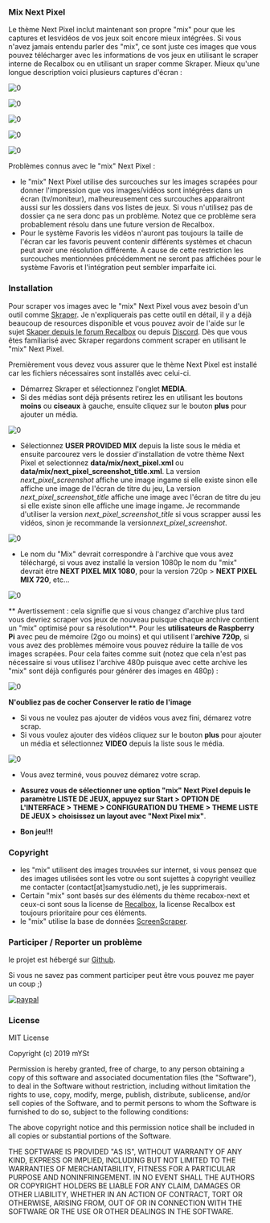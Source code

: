 ### Mix Next Pixel
Le thème Next Pixel inclut maintenant son propre "mix" pour que les captures et lesvidéos de vos jeux soit encore mieux intégrées. Si vous n'avez jamais entendu parler des "mix", ce sont juste ces images que vous pouvez télécharger avec les informations de vos jeux en utilisant le scraper interne de Recalbox ou en utilisant un sraper comme Skraper. Mieux qu'une longue description voici plusieurs captures d'écran :

![0](https://raw.githubusercontent.com/samystudio/es-next-pixel/master/screenshots/tetris.gif)

![0](https://raw.githubusercontent.com/samystudio/es-next-pixel/master/screenshots/donkey_kong_ii.gif)

![0](https://raw.githubusercontent.com/samystudio/es-next-pixel/master/screenshots/metroid_zero_mission.gif)

![0](https://raw.githubusercontent.com/samystudio/es-next-pixel/master/screenshots/super_mario_kart.gif)

![0](https://raw.githubusercontent.com/samystudio/es-next-pixel/master/screenshots/god_of_war_chains_of_olympus.gif)

Problèmes connus avec le "mix" Next Pixel :
- le "mix" Next Pixel utilise des surcouches sur les images scrapées pour donner l'impression que vos images/vidéos sont intégrées dans un écran (tv/moniteur), malheureusement ces surcouches apparaitront aussi sur les dossiers dans vos listes de jeux. Si vous n'utilisez pas de dossier ça ne sera donc pas un problème. Notez que ce problème sera probablement résolu dans une future version de Recalbox.
- Pour le système Favoris les vidéos n'auront pas toujours la taille de l'écran car les favoris peuvent contenir différents systèmes et chacun peut avoir une résolution différente. A cause de cette restriction les surcouches mentionnées précédemment ne seront pas affichées pour le système Favoris et l'intégration peut sembler imparfaite ici.


### Installation
Pour scraper vos images avec le "mix" Next Pixel vous avez besoin d'un outil comme [Skraper](https://www.skraper.net/). Je n'expliquerais pas cette outil en détail, il y a déjà beaucoup de resources disponible et vous pouvez avoir de l'aide sur le sujet [Skaper depuis le forum Recalbox](https://forum.recalbox.com/topic/13953/soft-skraper) ou depuis [Discord](https://discordapp.com/invite/VNNBkaq). Dès que vous êtes familiarisé avec Skraper regardons comment scraper en utilisant le "mix" Next Pixel.

Premièrement vous devez vous assurer que le thème Next Pixel est installé car les fichiers nécessaires sont installés avec celui-ci.
- Démarrez Skraper et sélectionnez l'onglet **MEDIA**.
- Si des médias sont déjà présents retirez les en utilisant les boutons **moins** ou **ciseaux** à gauche, ensuite cliquez sur le bouton **plus** pour ajouter un média.

![0](https://raw.githubusercontent.com/samystudio/es-next-pixel/master/mix/help/0.png)

- Sélectionnez **USER PROVIDED MIX** depuis la liste sous le média et ensuite parcourez vers le dossier d'installation de votre thème Next Pixel et selectionnez **data/mix/next_pixel.xml** ou **data/mix/next_pixel_screenshot_title.xml**. La version *next_pixel_screenshot* affiche une image ingame si elle existe sinon elle affiche une image de l'écran de titre du jeu, La version *next_pixel_screenshot_title* affiche une image avec l'écran de titre du jeu si elle existe sinon elle affiche une image ingame. Je recommande d'utiliser la version *next_pixel_screenshot_title* si vous scrapper aussi les vidéos, sinon je recommande la version*next_pixel_screenshot*.

![0](https://raw.githubusercontent.com/samystudio/es-next-pixel/master/mix/help/1.png)

- Le nom du "Mix" devrait correspondre à l'archive que vous avez téléchargé, si vous avez installé la version 1080p le nom du "mix" devrait être **NEXT PIXEL MIX 1080**, pour la version 720p > **NEXT PIXEL MIX 720**, etc...

![0](https://raw.githubusercontent.com/samystudio/es-next-pixel/master/mix/help/2.png)

** Avertissement : cela signifie que si vous changez d'archive plus tard vous devriez scraper vos jeux de nouveau puisque chaque archive contient un "mix" optimisé pour sa résolution**.
Pour les **utilisateurs de Raspberry Pi** avec peu de mémoire (2go ou moins) et qui utilisent l'**archive 720p**, si vous avez des problèmes mémoire vous pouvez réduire la taille de vos images scrapées. Pour cela faites comme suit (notez que cela n'est pas nécessaire si vous utilisez l'archive 480p puisque avec cette archive les "mix" sont déjà configurés pour générer des images en 480p) :

![0](https://raw.githubusercontent.com/samystudio/es-next-pixel/master/mix/help/3.png)

**N'oubliez pas de cocher Conserver le ratio de l'image** 
- Si vous ne voulez pas ajouter de vidéos vous avez fini, démarez votre scrap.
- Si vous voulez ajouter des vidéos cliquez sur le bouton **plus** pour ajouter un média et sélectionnez **VIDEO** depuis la liste sous le média.

![0](https://raw.githubusercontent.com/samystudio/es-next-pixel/master/mix/help/4.png)

- Vous avez terminé, vous pouvez démarez votre scrap.

- **Assurez vous de sélectionner une option "mix" Next Pixel depuis le paramètre LISTE DE JEUX, appuyez sur Start > OPTION DE L'INTERFACE > THEME > CONFIGURATION DU THEME > THEME LISTE DE JEUX > choisissez un layout avec "Next Pixel mix"**.
- **Bon jeu!!!**


### Copyright
- les "mix" utilisent des images trouvées sur internet, si vous pensez que des images utilisées sont les votre ou sont sujettes à copyright veuillez me contacter (contact[at]samystudio.net), je les supprimerais.
- Certain "mix" sont basés sur des éléments du thème recabox-next et ceux-ci sont sous la license de [Recalbox](https://gitlab.com/recalbox/recalbox-themes), la license Recalbox est toujours prioritaire pour ces éléments.
- le "mix" utilise la base de données [ScreenScraper](https://www.screenscraper.fr/).


### Participer / Reporter un problème
le projet est hébergé sur [Github](https://github.com/SamYStudiO/es-theme-next-pixel).

Si vous ne savez pas comment participer peut être vous pouvez me payer un coup ;)

[![paypal](https://www.paypalobjects.com/fr_FR/i/btn/btn_donateCC_LG.gif)](https://www.paypal.com/cgi-bin/webscr?cmd=_s-xclick&hosted_button_id=GZTG62E8M467W&source=url)


### License
MIT License

Copyright (c) 2019 mYSt

Permission is hereby granted, free of charge, to any person obtaining a copy
of this software and associated documentation files (the "Software"), to deal
in the Software without restriction, including without limitation the rights
to use, copy, modify, merge, publish, distribute, sublicense, and/or sell
copies of the Software, and to permit persons to whom the Software is
furnished to do so, subject to the following conditions:

The above copyright notice and this permission notice shall be included in all
copies or substantial portions of the Software.

THE SOFTWARE IS PROVIDED "AS IS", WITHOUT WARRANTY OF ANY KIND, EXPRESS OR
IMPLIED, INCLUDING BUT NOT LIMITED TO THE WARRANTIES OF MERCHANTABILITY,
FITNESS FOR A PARTICULAR PURPOSE AND NONINFRINGEMENT. IN NO EVENT SHALL THE
AUTHORS OR COPYRIGHT HOLDERS BE LIABLE FOR ANY CLAIM, DAMAGES OR OTHER
LIABILITY, WHETHER IN AN ACTION OF CONTRACT, TORT OR OTHERWISE, ARISING FROM,
OUT OF OR IN CONNECTION WITH THE SOFTWARE OR THE USE OR OTHER DEALINGS IN THE
SOFTWARE.


